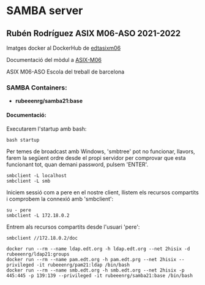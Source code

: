 # SAMBA server
## Rubén Rodríguez ASIX M06-ASO 2021-2022

Imatges docker al DockerHub de [edtasixm06](https://hub.docker.com/u/edtasixm06/)

Documentació del mòdul a [ASIX-M06](https://sites.google.com/site/asixm06edt/)

ASIX M06-ASO Escola del treball de barcelona

### SAMBA Containers:

 * **rubeeenrg/samba21:base** 

#### Documentació:
Executarem l'startup amb bash:

```
bash startup
```

Per temes de broadcast amb Windows, 'smbtree' pot no funcionar, llavors, farem la següent ordre desde el propi servidor per comprovar que esta funcionant tot, quan demani password, pulsem 'ENTER'.

```
smbclient -L localhost
smbclient -L smb
```

Iniciem sessió com a pere en el nostre client, llistem els recursos compartits i comprobem la connexió amb 'smbclient':

```
su - pere
smbclient -L 172.18.0.2
```

Entrem als recursos compartits desde l'usuari 'pere':

```
smbclient //172.18.0.2/doc
```

``` 
docker run --rm --name ldap.edt.org -h ldap.edt.org --net 2hisix -d rubeeenrg/ldap21:groups
docker run --rm --name pam.edt.org -h pam.edt.prg --net 2hisix --privileged -it rubeeenrg/pam21:ldap /bin/bash
docker run --rm --name smb.edt.org -h smb.edt.org --net 2hisix -p 445:445 -p 139:139 --privileged -it rubeeenrg/samba21:base /bin/bash
```

